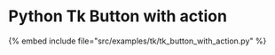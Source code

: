 # Python Tk Button with action

{% embed include file="src/examples/tk/tk_button_with_action.py" %}


